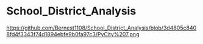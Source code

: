 # School_District_Analysis



https://github.com/Bernest1108/School_District_Analysis/blob/3d4805c8408fd4f3343f74d1894ebfe9b0fa97c3/PyCity%207.png




